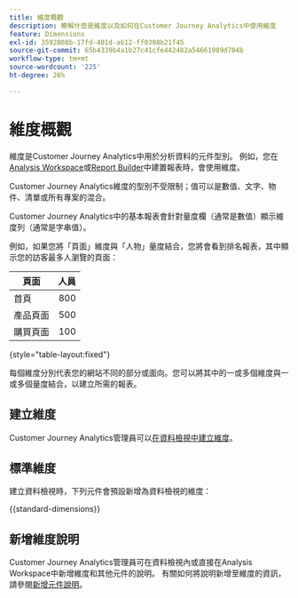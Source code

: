```yaml
---
title: 維度概觀
description: 瞭解什麼是維度以及如何在Customer Journey Analytics中使用維度
feature: Dimensions
exl-id: 3592808b-17fd-401d-ab12-ff0308b21f45
source-git-commit: 65b4339b4a1b27c41cfe442482a54661989d704b
workflow-type: tm+mt
source-wordcount: '225'
ht-degree: 26%

---
```


# 維度概觀

維度是Customer Journey Analytics中用於分析資料的元件型別。 例如，您在[Analysis Workspace](/help/analysis-workspace/home.md)或[Report Builder](/help/report-builder/rb-overview.md)中建置報表時，會使用維度。

Customer Journey Analytics維度的型別不受限制；值可以是數值、文字、物件、清單或所有專案的混合。

Customer Journey Analytics中的基本報表會針對量度欄（通常是數值）顯示維度列（通常是字串值）。

例如，如果您將「頁面」維度與「人物」量度結合，您將會看到排名報表，其中顯示您的訪客最多人瀏覽的頁面：

| 頁面 | 人員 |
| --- | ---: |
| 首頁 | 800 |
| 產品頁面 | 500 |
| 購買頁面 | 100 |

{style="table-layout:fixed"}

每個維度分別代表您的網站不同的部分或面向。您可以將其中的一或多個維度與一或多個量度結合，以建立所需的報表。


## 建立維度

Customer Journey Analytics管理員可以[在資料檢視中建立維度](/help/data-views/create-dataview.md#components)。

## 標準維度

建立資料檢視時，下列元件會預設新增為資料檢視的維度：

{{standard-dimensions}}


## 新增維度說明

Customer Journey Analytics管理員可在資料檢視內或直接在Analysis Workspace中新增維度和其他元件的說明。 有關如何將說明新增至維度的資訊，請參閱[新增元件說明](/help/components/add-component-descriptions.md)。
